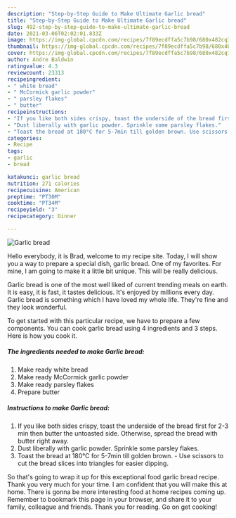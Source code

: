 ```yaml
---
description: "Step-by-Step Guide to Make Ultimate Garlic bread"
title: "Step-by-Step Guide to Make Ultimate Garlic bread"
slug: 492-step-by-step-guide-to-make-ultimate-garlic-bread
date: 2021-03-06T02:02:01.833Z
image: https://img-global.cpcdn.com/recipes/7f89ecdffa5c7b98/680x482cq70/garlic-bread-recipe-main-photo.jpg
thumbnail: https://img-global.cpcdn.com/recipes/7f89ecdffa5c7b98/680x482cq70/garlic-bread-recipe-main-photo.jpg
cover: https://img-global.cpcdn.com/recipes/7f89ecdffa5c7b98/680x482cq70/garlic-bread-recipe-main-photo.jpg
author: Andre Baldwin
ratingvalue: 4.3
reviewcount: 23313
recipeingredient:
- " white bread"
- " McCormick garlic powder"
- " parsley flakes"
- " butter"
recipeinstructions:
- "If you like both sides crispy, toast the underside of the bread first for 2-3 min then butter the untoasted side. Otherwise, spread the bread with butter right away."
- "Dust liberally with garlic powder. Sprinkle some parsley flakes."
- "Toast the bread at 180°C for 5-7min till golden brown. Use scissors to cut the bread slices into triangles for easier dipping."
categories:
- Recipe
tags:
- garlic
- bread

katakunci: garlic bread 
nutrition: 271 calories
recipecuisine: American
preptime: "PT30M"
cooktime: "PT34M"
recipeyield: "3"
recipecategory: Dinner

---
```



![Garlic bread](https://img-global.cpcdn.com/recipes/7f89ecdffa5c7b98/680x482cq70/garlic-bread-recipe-main-photo.jpg)

Hello everybody, it is Brad, welcome to my recipe site. Today, I will show you a way to prepare a special dish, garlic bread. One of my favorites. For mine, I am going to make it a little bit unique. This will be really delicious.



Garlic bread is one of the most well liked of current trending meals on earth. It is easy, it is fast, it tastes delicious. It's enjoyed by millions every day. Garlic bread is something which I have loved my whole life. They're fine and they look wonderful.


To get started with this particular recipe, we have to prepare a few components. You can cook garlic bread using 4 ingredients and 3 steps. Here is how you cook it.

<!--inarticleads1-->

##### The ingredients needed to make Garlic bread:

1. Make ready  white bread
1. Make ready  McCormick garlic powder
1. Make ready  parsley flakes
1. Prepare  butter




<!--inarticleads2-->

##### Instructions to make Garlic bread:

1. If you like both sides crispy, toast the underside of the bread first for 2-3 min then butter the untoasted side. Otherwise, spread the bread with butter right away.
1. Dust liberally with garlic powder. Sprinkle some parsley flakes.
1. Toast the bread at 180°C for 5-7min till golden brown. - Use scissors to cut the bread slices into triangles for easier dipping.




So that's going to wrap it up for this exceptional food garlic bread recipe. Thank you very much for your time. I am confident that you will make this at home. There is gonna be more interesting food at home recipes coming up. Remember to bookmark this page in your browser, and share it to your family, colleague and friends. Thank you for reading. Go on get cooking!
